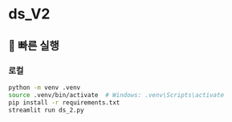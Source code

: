 # ds_V2
## 🚀 빠른 실행

### 로컬
```bash
python -m venv .venv
source .venv/bin/activate  # Windows: .venv\Scripts\activate
pip install -r requirements.txt
streamlit run ds_2.py
